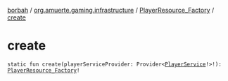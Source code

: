 [borbah](../../index.md) / [org.amuerte.gaming.infrastructure](../index.md) / [PlayerResource_Factory](index.md) / [create](./create.md)

# create

`static fun create(playerServiceProvider: Provider<`[`PlayerService`](../../org.amuerte.gaming.application.service/-player-service/index.md)`!>!): `[`PlayerResource_Factory`](index.md)`!`